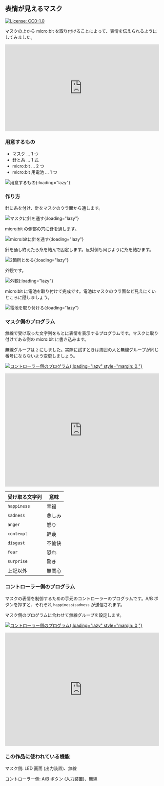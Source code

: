 ## 表情が見えるマスク

[![License: CC0-1.0](https://licensebuttons.net/l/zero/1.0/80x15.png)](http://creativecommons.org/publicdomain/zero/1.0/)

マスクの上から micro:bit を取り付けることによって、表情を伝えられるようにしてみました。

<div style="width:100%;height:0px;position:relative;padding-bottom:56.250%;"><iframe src="https://streamable.com/e/jjwhjd?autoplay=1" frameborder="0" width="100%" height="100%" allowfullscreen style="width:100%;height:100%;position:absolute;left:0px;top:0px;overflow:hidden;" loading="lazy"></iframe></div>

### 用意するもの

- マスク … 1 つ
- 針と糸 … 1 式
- micro:bit … 2 つ
- micro:bit 用電池 … 1 つ

![用意するもの](https://i.gyazo.com/f23fc77b80badcb869f51368abb59b78.jpg){:loading="lazy"}

### 作り方

針に糸を付け、針をマスクのウラ面から通します。

![マスクに針を通す](https://i.gyazo.com/7d98b5f3a36e4a113c64c0d08c203c45.jpg){:loading="lazy"}

micro:bit の側部の穴に針を通します。

![micro:bitに針を通す](https://i.gyazo.com/e95b646aa36c6e8a155352fb4223f654.jpg){:loading="lazy"}

針を通し終えたら糸を結んで固定します。反対側も同じように糸を結びます。

![2箇所とめる](https://i.gyazo.com/3327a16cf76a81d89b476902b5c89d45.jpg){:loading="lazy"}

外観です。

![外観](https://i.gyazo.com/a4d497345f1cc70fa6987436e71e6bdf.jpg){:loading="lazy"}

micro:bit に電池を取り付けて完成です。電池はマスクのウラ面など見えにくいところに隠しましょう。

![電池を取り付ける](https://i.gyazo.com/a0756793234eac8813f472b495a8315f.jpg){:loading="lazy"}

### マスク側のプログラム

無線で受け取った文字列をもとに表情を表示するプログラムです。マスクに取り付けてある側の micro:bit に書き込みます。

無線グループは `2` にしました。実際に試すときは周囲の人と無線グループが同じ番号にならないよう変更しましょう。

[![コントローラー側のプログラム](https://img.shields.io/badge/MakeCode-3454d1){:loading="lazy" style="margin: 0;"}](https://makecode.microbit.org/#pub:_Hks2J6TtthLm)

<div style="position:relative;height:calc(300px + 5em);width:100%;overflow:hidden;"><iframe style="position:absolute;top:0;left:0;width:100%;height:100%;" src="https://makecode.microbit.org/---codeembed#pub:_Hks2J6TtthLm" allowfullscreen="allowfullscreen" frameborder="0" sandbox="allow-scripts allow-same-origin" loading="lazy"></iframe></div>

| 受け取る文字列 | 意味   |
| -------------- | ------ |
| `happiness`    | 幸福   |
| `sadness`      | 悲しみ |
| `anger`        | 怒り   |
| `contempt`     | 軽蔑   |
| `disgust`      | 不愉快 |
| `fear`         | 恐れ   |
| `surprise`     | 驚き   |
| 上記以外       | 無関心 |

### コントローラー側のプログラム

マスクの表情を制御するための手元のコントローラーのプログラムです。A/B ボタンを押すと、それぞれ `happiness`/`sadness` が送信されます。

マスク側のプログラムに合わせて無線グループを設定します。

[![コントローラー側のプログラム](https://img.shields.io/badge/MakeCode-3454d1){:loading="lazy" style="margin: 0;"}](https://makecode.microbit.org/#pub:_duCMMUY4wUA0)

<div style="position:relative;height:calc(300px + 5em);width:100%;overflow:hidden;"><iframe style="position:absolute;top:0;left:0;width:100%;height:100%;" src="https://makecode.microbit.org/---codeembed#pub:_duCMMUY4wUA0" allowfullscreen="allowfullscreen" frameborder="0" sandbox="allow-scripts allow-same-origin" loading="lazy"></iframe></div>

### この作品に使われている機能

マスク側: LED 画面 (出力装置)、無線

コントローラー側: A/B ボタン (入力装置)、無線
